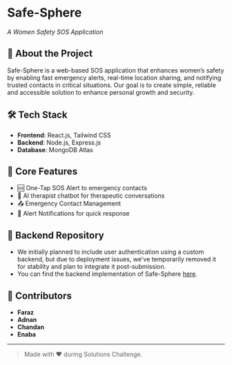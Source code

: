 # Safe-Sphere  
*A Women Safety SOS Application*

## 🚀 About the Project  
Safe-Sphere is a web-based SOS application that enhances women’s safety by enabling fast emergency alerts, real-time location sharing, and notifying trusted contacts in critical situations. Our goal is to create simple, reliable and accessible solution to enhance personal growth and security.

## 🛠️ Tech Stack  
- **Frontend**: React.js, Tailwind CSS  
- **Backend**: Node.js, Express.js  
- **Database**: MongoDB Atlas

## 📌 Core Features  
- 🆘 One-Tap SOS Alert to emergency contacts  
- 🤖 AI therapist chatbot for therapeutic conversations   
- 📤 Emergency Contact Management  
- 🔔 Alert Notifications for quick response

## 🔗 Backend Repository
- We initially planned to include user authentication using a custom backend, but due to deployment issues, we've temporarily removed it for stability and plan to integrate it post-submission.
- You can find the backend implementation of Safe-Sphere [here](https://github.com/code-with-faraz/backend).


## 👥 Contributors  
- **Faraz**
- **Adnan**
- **Chandan**
- **Enaba**

---

> Made with ❤️ during Solutions Challenge.
